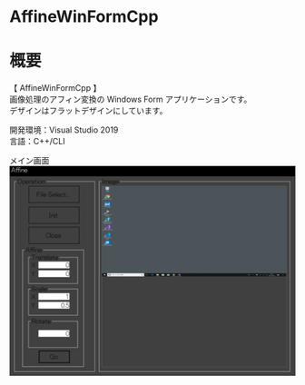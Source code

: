 # AffineWinFormCpp

# 概要
【 AffineWinFormCpp 】  
画像処理のアフィン変換の Windows Form アプリケーションです。  
デザインはフラットデザインにしています。  

開発環境：Visual Studio 2019  
言語：C++/CLI 

メイン画面  
![スクリーンショット](https://github.com/toshinomi/AffineWinFormCpp/blob/master/AffineWinFormCpp.png)
